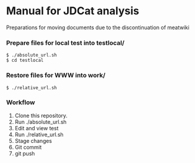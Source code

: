 # Manual for JDCat analysis
Preparations for moving documents due to the discontinuation of meatwiki

### Prepare files for local test into testlocal/
```
$ ./absolute_url.sh
$ cd testlocal
```

### Restore files for WWW into work/
```
$ ./relative_url.sh
```

### Workflow

1. Clone this repository.
2. Run ./absolute_url.sh
3. Edit and view test
4. Run ./relative_url.sh
5. Stage changes
6. Git commit
7. git push